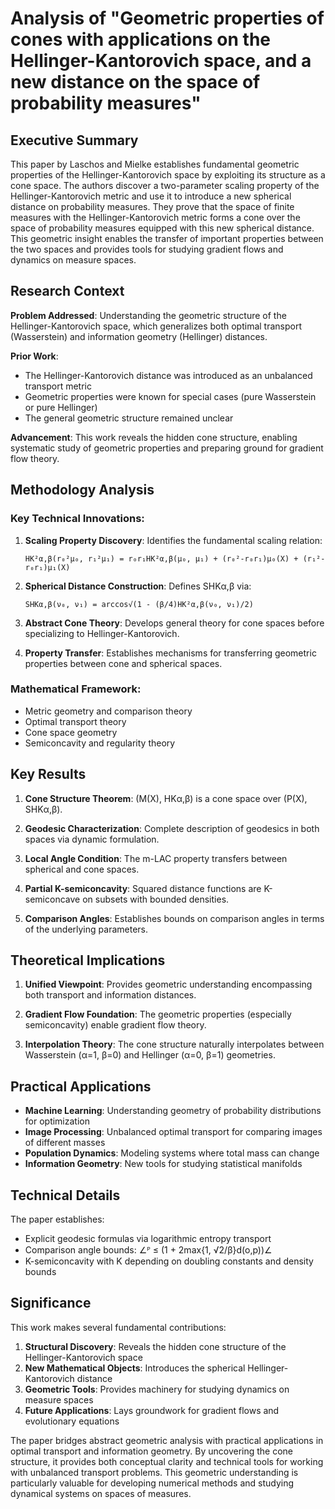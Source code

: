 # Analysis of "Geometric properties of cones with applications on the Hellinger-Kantorovich space, and a new distance on the space of probability measures"

## Executive Summary

This paper by Laschos and Mielke establishes fundamental geometric properties of the Hellinger-Kantorovich space by exploiting its structure as a cone space. The authors discover a two-parameter scaling property of the Hellinger-Kantorovich metric and use it to introduce a new spherical distance on probability measures. They prove that the space of finite measures with the Hellinger-Kantorovich metric forms a cone over the space of probability measures equipped with this new spherical distance. This geometric insight enables the transfer of important properties between the two spaces and provides tools for studying gradient flows and dynamics on measure spaces.

## Research Context

**Problem Addressed**: Understanding the geometric structure of the Hellinger-Kantorovich space, which generalizes both optimal transport (Wasserstein) and information geometry (Hellinger) distances.

**Prior Work**: 
- The Hellinger-Kantorovich distance was introduced as an unbalanced transport metric
- Geometric properties were known for special cases (pure Wasserstein or pure Hellinger)
- The general geometric structure remained unclear

**Advancement**: This work reveals the hidden cone structure, enabling systematic study of geometric properties and preparing ground for gradient flow theory.

## Methodology Analysis

### Key Technical Innovations:

1. **Scaling Property Discovery**: Identifies the fundamental scaling relation:
   ```
   HK²α,β(r₀²μ₀, r₁²μ₁) = r₀r₁HK²α,β(μ₀, μ₁) + (r₀²-r₀r₁)μ₀(X) + (r₁²-r₀r₁)μ₁(X)
   ```

2. **Spherical Distance Construction**: Defines SHKα,β via:
   ```
   SHKα,β(ν₀, ν₁) = arccos√(1 - (β/4)HK²α,β(ν₀, ν₁)/2)
   ```

3. **Abstract Cone Theory**: Develops general theory for cone spaces before specializing to Hellinger-Kantorovich.

4. **Property Transfer**: Establishes mechanisms for transferring geometric properties between cone and spherical spaces.

### Mathematical Framework:
- Metric geometry and comparison theory
- Optimal transport theory
- Cone space geometry
- Semiconcavity and regularity theory

## Key Results

1. **Cone Structure Theorem**: (M(X), HKα,β) is a cone space over (P(X), SHKα,β).

2. **Geodesic Characterization**: Complete description of geodesics in both spaces via dynamic formulation.

3. **Local Angle Condition**: The m-LAC property transfers between spherical and cone spaces.

4. **Partial K-semiconcavity**: Squared distance functions are K-semiconcave on subsets with bounded densities.

5. **Comparison Angles**: Establishes bounds on comparison angles in terms of the underlying parameters.

## Theoretical Implications

1. **Unified Viewpoint**: Provides geometric understanding encompassing both transport and information distances.

2. **Gradient Flow Foundation**: The geometric properties (especially semiconcavity) enable gradient flow theory.

3. **Interpolation Theory**: The cone structure naturally interpolates between Wasserstein (α=1, β=0) and Hellinger (α=0, β=1) geometries.

## Practical Applications

- **Machine Learning**: Understanding geometry of probability distributions for optimization
- **Image Processing**: Unbalanced optimal transport for comparing images of different masses
- **Population Dynamics**: Modeling systems where total mass can change
- **Information Geometry**: New tools for studying statistical manifolds

## Technical Details

The paper establishes:
- Explicit geodesic formulas via logarithmic entropy transport
- Comparison angle bounds: ∠ᴾ ≤ (1 + 2max{1, √2/β}d(o,p))∠
- K-semiconcavity with K depending on doubling constants and density bounds

## Significance

This work makes several fundamental contributions:

1. **Structural Discovery**: Reveals the hidden cone structure of the Hellinger-Kantorovich space
2. **New Mathematical Objects**: Introduces the spherical Hellinger-Kantorovich distance
3. **Geometric Tools**: Provides machinery for studying dynamics on measure spaces
4. **Future Applications**: Lays groundwork for gradient flows and evolutionary equations

The paper bridges abstract geometric analysis with practical applications in optimal transport and information geometry. By uncovering the cone structure, it provides both conceptual clarity and technical tools for working with unbalanced transport problems. This geometric understanding is particularly valuable for developing numerical methods and studying dynamical systems on spaces of measures.